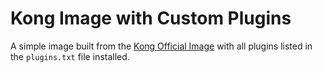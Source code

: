 # Kong Image with Custom Plugins

A simple image built from the [Kong Official Image](https://hub.docker.com/_/kong/) with all plugins listed in the `plugins.txt` file installed.
